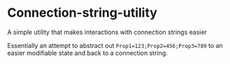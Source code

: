# Connection-string-utility

A simple utility that makes interactions with connection strings easier

Essentially an attempt to abstract out `Prop1=123;Prop2=456;Prop3=789` to an easier modifiable state and back to a connection string.
